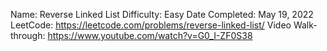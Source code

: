Name: Reverse Linked List
Difficulty: Easy
Date Completed: May 19, 2022
LeetCode: https://leetcode.com/problems/reverse-linked-list/
Video Walk-through: https://www.youtube.com/watch?v=G0_I-ZF0S38
